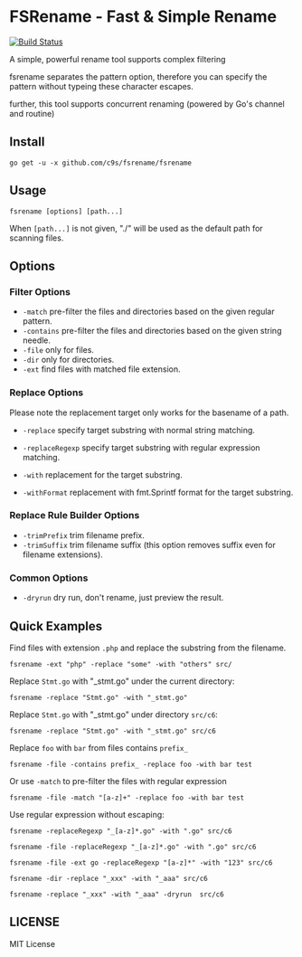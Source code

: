 FSRename - Fast & Simple Rename
================================

[![Build Status](https://travis-ci.org/c9s/fsrename.svg?branch=master)](https://travis-ci.org/c9s/fsrename)

A simple, powerful rename tool supports complex filtering

fsrename separates the pattern option, therefore you can specify the pattern without typeing these character escapes.

further, this tool supports concurrent renaming (powered by Go's channel and routine)

Install
--------------

    go get -u -x github.com/c9s/fsrename/fsrename

Usage
---------------------

    fsrename [options] [path...]

When `[path...]` is not given, "./" will be used as the default path for scanning files.

## Options

### Filter Options

- `-match` pre-filter the files and directories based on the given regular pattern.
- `-contains` pre-filter the files and directories based on the given string needle.
- `-file` only for files.
- `-dir` only for directories.
- `-ext` find files with matched file extension.

### Replace Options

Please note the replacement target only works for the basename of a path.

- `-replace` specify target substring with normal string matching.
- `-replaceRegexp` specify target substring with regular expression matching.

- `-with` replacement for the target substring.
- `-withFormat` replacement with fmt.Sprintf format for the target substring.

### Replace Rule Builder Options

- `-trimPrefix` trim filename prefix.
- `-trimSuffix` trim filename suffix (this option removes suffix even for filename extensions).

### Common Options

- `-dryrun`  dry run, don't rename, just preview the result.




Quick Examples
-------------

Find files with extension `.php` and replace the substring from the filename.

    fsrename -ext "php" -replace "some" -with "others" src/

Replace `Stmt.go` with "_stmt.go" under the current directory:

    fsrename -replace "Stmt.go" -with "_stmt.go"

Replace `Stmt.go` with "_stmt.go" under directory `src/c6`:

    fsrename -replace "Stmt.go" -with "_stmt.go" src/c6

Replace `foo` with `bar` from files contains `prefix_` 

    fsrename -file -contains prefix_ -replace foo -with bar test

Or use `-match` to pre-filter the files with regular expression

    fsrename -file -match "[a-z]+" -replace foo -with bar test

Use regular expression without escaping:

    fsrename -replaceRegexp "_[a-z]*.go" -with ".go" src/c6

    fsrename -file -replaceRegexp "_[a-z]*.go" -with ".go" src/c6

    fsrename -file -ext go -replaceRegexp "[a-z]*" -with "123" src/c6

    fsrename -dir -replace "_xxx" -with "_aaa" src/c6

    fsrename -replace "_xxx" -with "_aaa" -dryrun  src/c6



## LICENSE

MIT License


